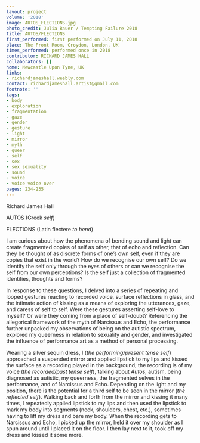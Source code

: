```yaml
---
layout: project
volume: '2018'
image: AUTOS_FLECTIONS.jpg
photo_credit: Julia Bauer / Tempting Failure 2018
title: AUTOS/FLECTIONS
first_performed: first performed on July 11, 2018
place: The Front Room, Croydon, London, UK
times_performed: performed once in 2018
contributor: RICHARD JAMES HALL
collaborators: []
home: Newcastle Upon Tyne, UK
links:
- richardjameshall.weebly.com
contact: richardjameshall.artist@gmail.com
footnote: ''
tags:
- body
- exploration
- fragmentation
- gaze
- gender
- gesture
- light
- mirror
- myth
- queer
- self
- sex
- sex sexuality
- sound
- voice
- voice voice over
pages: 234-235
---
```


Richard James Hall

AUTOS (Greek _self_)

FLECTIONS (Latin flectere _to bend_)

I am curious about how the phenomena of bending sound and light can create fragmented copies of self as other, that of echo and reflection. Can they be thought of as discrete forms of one’s own self, even if they are copies that exist in the world? How do we recognise our own self? Do we identify the self only through the eyes of others or can we recognise the self from our own perceptions? Is the self just a collection of fragmented identities, thoughts and forms?

In response to these questions, I delved into a series of repeating and looped gestures reacting to recorded voice, surface reflections in glass, and the intimate action of kissing as a means of exploring the utterances, gaze, and caress of self to self. Were these gestures asserting self-love to myself? Or were they coming from a place of self-doubt? Referencing the allegorical framework of the myth of Narcissus and Echo, the performance further unpacked my observations of being on the autistic spectrum, explored my queerness in relation to sexuality and gender, and investigated the influence of performance art as a method of personal processing.

Wearing a silver sequin dress, I (_the performing/present tense self_) approached a suspended mirror and applied lipstick to my lips and kissed the surface as a recording played in the background; the recording is of my voice (_the recorded/past tense self_), talking about _Autos_, autism, being diagnosed as autistic, my queerness, the fragmented selves in the performance, and of Narcissus and Echo. Depending on the light and my position, there is the potential for a third self to be seen in the mirror (_the reflected self_). Walking back and forth from the mirror and kissing it many times, I repeatedly applied lipstick to my lips and then used the lipstick to mark my body into segments (neck, shoulders, chest, etc.), sometimes having to lift my dress and bare my body. When the recording gets to Narcissus and Echo, I picked up the mirror, held it over my shoulder as I spun around until I placed it on the floor. I then lay next to it, took off my dress and kissed it some more.
